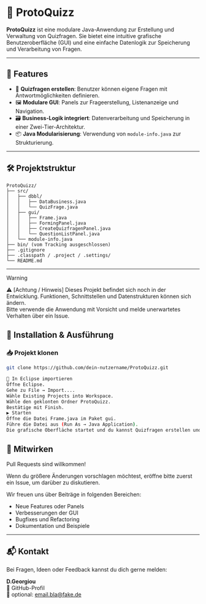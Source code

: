 
# 📘 ProtoQuizz

**ProtoQuizz** ist eine modulare Java-Anwendung zur Erstellung und Verwaltung von Quizfragen. Sie bietet eine intuitive grafische Benutzeroberfläche (GUI) und eine einfache Datenlogik zur Speicherung und Verarbeitung von Fragen.

---

## 🎯 Features
- 🧠 **Quizfragen erstellen**: Benutzer können eigene Fragen mit Antwortmöglichkeiten definieren.
- 🖼️ **Modulare GUI**: Panels zur Frageerstellung, Listenanzeige und Navigation.
- 🗃️ **Business-Logik integriert**: Datenverarbeitung und Speicherung in einer Zwei-Tier-Architektur.
- 📦 **Java Modularisierung**: Verwendung von `module-info.java` zur Strukturierung.

---

## 🛠️ Projektstruktur

```plaintext
ProtoQuizz/
├── src/
│   ├── dbbl/
│   │   ├── DataBusiness.java
│   │   └── QuizFrage.java
│   ├── gui/
│   │   ├── Frame.java
│   │   ├── FormingPanel.java
│   │   ├── CreateQuizfragenPanel.java
│   │   └── QuestionListPanel.java
│   └── module-info.java
├── bin/ (vom Tracking ausgeschlossen)
├── .gitignore
├── .classpath / .project / .settings/
└── README.md
```

---

> [!WARNING]
> ⚠️ [Achtung / Hinweis] 
> Dieses Projekt befindet sich noch in der Entwicklung. Funktionen, Schnittstellen und Datenstrukturen können sich ändern.  
> Bitte verwende die Anwendung mit Vorsicht und melde unerwartetes Verhalten über ein Issue.



## 🚀 Installation & Ausführung

### 📥 Projekt klonen

```bash
git clone https://github.com/dein-nutzername/ProtoQuizz.git

🧩 In Eclipse importieren
Öffne Eclipse.
Gehe zu File → Import....
Wähle Existing Projects into Workspace.
Wähle den geklonten Ordner ProtoQuizz.
Bestätige mit Finish.
▶️ Starten
Öffne die Datei Frame.java im Paket gui.
Führe die Datei aus (Run As → Java Application).
Die grafische Oberfläche startet und du kannst Quizfragen erstellen und verwalten.
```






## 🤝 Mitwirken

Pull Requests sind willkommen!  

Wenn du größere Änderungen vorschlagen möchtest, eröffne bitte zuerst ein Issue, um darüber zu diskutieren.


Wir freuen uns über Beiträge in folgenden Bereichen:
- Neue Features oder Panels
- Verbesserungen der GUI
- Bugfixes und Refactoring
- Dokumentation und Beispiele

---

## 📬 Kontakt

Bei Fragen, Ideen oder Feedback kannst du dich gerne melden:

**D.Georgiou**  
📧 GitHub-Profil  
📧 optional: email.bla@fake.de




